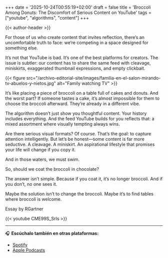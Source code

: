 +++
date = '2025-10-24T00:55:19+02:00'
draft = false
title = 'Broccoli Among Donuts: The Discomfort of Serious Content on YouTube'
tags = ["youtube", "algorithms", "content"]
+++

{{< author-header >}}

For those of us who create content that invites reflection, there’s an uncomfortable truth to face: we’re competing in a space designed for something else.

It’s not that YouTube is bad. It’s one of the best platforms for creators. The issue is subtler: our content has to share the same feed with cleavage, miniskirts, exaggerated thumbnail expressions, and empty clickbait.

{{< figure src="/archivo-editorial-site/images/familia-en-el-salon-mirando-tv-abuelos-y-nietos.jpg" alt="Family watching TV" >}}

It’s like placing a piece of broccoli on a table full of cakes and donuts. And the worst part? If someone tastes a cake, it’s almost impossible for them to choose the broccoli afterward. They’re already in a different vibe.

The algorithm doesn’t just show you thoughtful content. Your history includes everything. And the feed YouTube builds for you reflects that: a mixed assortment where visually tempting always wins.

Are there serious visual formats? Of course. That’s the goal: to capture attention intelligently. But let’s be honest—some content is far more seductive. A cleavage. A miniskirt. An aspirational lifestyle that promises your life will change if you copy it.

And in those waters, we must swim.

So, should we coat the broccoli in chocolate?

The answer isn’t simple. Because if you coat it, it’s no longer broccoli. And if you don’t, no one sees it.

Maybe the solution isn’t to change the broccoli. Maybe it’s to find tables where broccoli is welcome.

Essay by RGartner

{{< youtube CME99S_SrIs >}}

---

🎧 **Escúchalo también en otras plataformas:**

- [Spotify](https://open.spotify.com/episode/5jBmGnmKayzIeFxoNhbCYd) 
- [Apple Podcasts](https://podcasts.apple.com/es/podcast/broccoli-among-the-donuts-why-serious-content-feels/id1847078159?i=1000732720688)